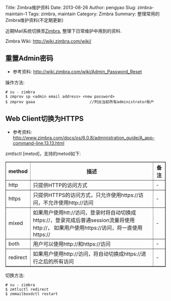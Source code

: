 Title: Zimbra维护资料
Date: 2013-08-26
Author: pengyao
Slug: zimbra-maintain-1
Tags: zimbra, maintain
Category: Zimbra
Summary: 整理常用的Zimbra维护资料(不定期更新)

近期Mail系统切换至[Zimbra][], 整理下日常维护中用到的资料.

Zimbra Wiki: <http://wiki.zimbra.com/wiki/>

## 重置Admin密码 ##
* 参考资料: <http://wiki.zimbra.com/wiki/Admin_Password_Reset>

操作方法: 
 
    # su - zimbra
    $ zmprov sp <admin email address> <new password> 
    $ zmprov gaaa                        //列出当前所有administrator账户

## Web Client切换为HTTPS ##
* 参考资料: <http://www.zimbra.com/docs/os/6.0.8/administration_guide/A_app-command-line.13.13.html>

zmtlsctl [metod]，支持的metod如下:
</p>
<table border="1"> 
<tr><th> method </th><th> 描述 </th><th> 备注 
</th></tr><tr><td>http</td><td>只提供HTTP的访问方式</td><td>-
</td></tr><tr><td>https</td><td>只提供HTTPS的访问方式，只允许使用https://访问，不允许使用http://访问</td><td>-
</td></tr><tr><td>mixed</td><td>如果用户使用htt://访问，登录时将自动切换成https://，登录完成后普通session流量将使用http://， 如果用户使用https://访问，将一直使用https://</td><td>-
</td></tr><tr><td>both</td><td>用户可以使用http://和https://访问</td><td>-
</td></tr><tr><td>redirect</td><td>如果用户使用http://访问，将自动切换成https://进行之后的所有访问</td><td>-
</td></tr></table>

切换方法:

    # su - zimbra
    $ zmtlsctl redirect
    $ zmmailboxdctl restart




[Zimbra]: http://www.zimbra.com/

